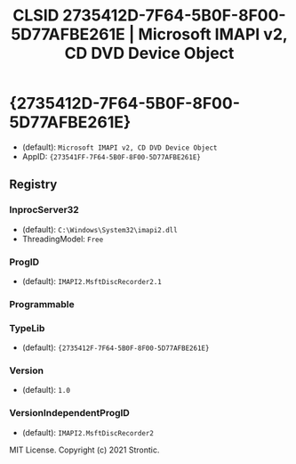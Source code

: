 ﻿---
title: "CLSID 2735412D-7F64-5B0F-8F00-5D77AFBE261E | Microsoft IMAPI v2, CD DVD Device Object"
excerpt: What is COM-Object CLSID 2735412D-7F64-5B0F-8F00-5D77AFBE261E?
---

# {2735412D-7F64-5B0F-8F00-5D77AFBE261E}

* (default): `Microsoft IMAPI v2, CD DVD Device Object`
* AppID: `{273541FF-7F64-5B0F-8F00-5D77AFBE261E}`

## Registry


### InprocServer32

* (default): `C:\Windows\System32\imapi2.dll`
* ThreadingModel: `Free`

### ProgID

* (default): `IMAPI2.MsftDiscRecorder2.1`

### Programmable


### TypeLib

* (default): `{2735412F-7F64-5B0F-8F00-5D77AFBE261E}`

### Version

* (default): `1.0`

### VersionIndependentProgID

* (default): `IMAPI2.MsftDiscRecorder2`

MIT License. Copyright (c) 2021 Strontic.


